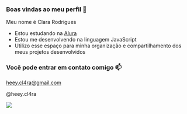  ### Boas vindas ao meu perfil 💜

Meu nome é Clara Rodrigues 

- Estou estudando na [Alura](https://www.alura.com.br)
- Estou me desenvolvendo na linguagem JavaScript
- Utilizo esse espaço para minha organização e compartilhamento dos meus projetos desenvolvidos

### Você pode entrar em contato comigo 📫

heey.cl4ra@gmail.com

@heey.cl4ra

![](https://media.tenor.com/eRGU5l2v-_wAAAAi/cat-meme.gif)
